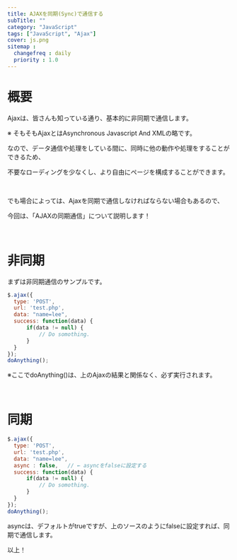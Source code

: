 ```yaml
---
title: AJAXを同期(Sync)で通信する
subTitle: ""
category: "JavaScript"
tags: ["JavaScript", "Ajax"]
cover: js.png
sitemap :
  changefreq : daily
  priority : 1.0
---
```


# 概要

Ajaxは、皆さんも知っている通り、基本的に非同期で通信します。

※ そもそもAjaxとはAsynchronous Javascript And XMLの略です。

なので、データ通信や処理をしている間に、同時に他の動作や処理をすることができるため、

不要なローディングを少なくし、より自由にページを構成することができます。

<br>

でも場合によっては、Ajaxを同期で通信しなければならない場合もあるので、

今回は、「AJAXの同期通信」について説明します！

<br>

# 非同期

まずは非同期通信のサンプルです。

```javascript:title=sample.js
$.ajax({
  type: 'POST',
  url: 'test.php',
  data: "name=lee",
  success: function(data) {
      if(data != null) {
          // Do somothing.
      }
  }
});
doAnything();
```

※ここでdoAnything()は、上のAjaxの結果と関係なく、必ず実行されます。

<br>

# 同期

```javascript:title=sample.js
$.ajax({
  type: 'POST',
  url: 'test.php',
  data: "name=lee",
  async : false,   // ← asyncをfalseに設定する
  success: function(data) {
      if(data != null) {
          // Do somothing.
      }
  }
});
doAnything();
```

asyncは、デフォルトがtrueですが、上のソースのようにfalseに設定すれば、同期で通信します。

以上！
